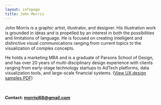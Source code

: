 ```yaml
---
layout: infopage
title: John Morris
---
```

John Morris is a graphic artist, illustrator, and designer. His illustration work is grounded in ideas and is propelled by an interest in both the possibilities and limitations of language. He is focused on creating intelligent and distinctive visual communications ranging from current topics to the visualization of complex concepts.

He holds a marketing MBA and is a graduate of Parsons School of Design, and has over 20 years of multi-disciplinary design experience with clients ranging from early-stage technology startups to AdTech platforms, data visualization tools, and large-scale financial systems. (<a class="link-default" href="/other/john_morris_worksamples.pdf" target="_blank">View UX design samples PDF</a>)

<br>
<br>
<b>Contact: <a class="link-default" href="mailto:morrisj68@gmail.com">morrisj68@gmail.com</a><b>
<br>
<br>
<br>
<br>
<br>
    

<style>
	/* This CSS makes the 'About' menu link appear black - only on the About page */
	#about-link {
		color: #000;
	}
</style>
